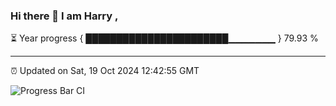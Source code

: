 ### Hi there 👋 I am Harry , 

⏳ Year progress { ███████████████████████▁▁▁▁▁▁▁ } 79.93 %

---

⏰ Updated on Sat, 19 Oct 2024 12:42:55 GMT

![Progress Bar CI](https://github.com/duykhang68/duykhang68/workflows/Progress%20Bar%20CI/badge.svg)
